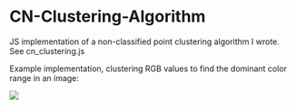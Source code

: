 CN-Clustering-Algorithm
=======================

JS implementation of a non-classified point clustering algorithm I wrote. See cn_clustering.js

Example implementation, clustering RGB values to find the dominant color range in an image:

![](https://s3-us-west-2.amazonaws.com/sdrobs/download.png)
